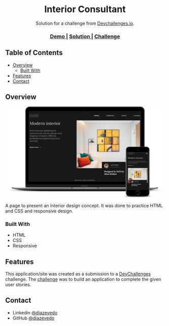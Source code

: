 <!-- Please update value in the {}  -->

<h1 align="center">Interior Consultant</h1>

<div align="center">
   Solution for a challenge from  <a href="http://devchallenges.io" target="_blank">Devchallenges.io</a>.
</div>

<div align="center">
  <h3>
    <a href="https://interior-consultant-dev-io.vercel.app/">
      Demo
    </a>
    <span> | </span>
    <a href="https://devchallenges.io/solutions/GhhiBrv0QaCOsBmEJjlX">
      Solution
    </a>
    <span> | </span>
    <a href="https://devchallenges.io/challenges/Jymh2b2FyebRTUljkNcb">
      Challenge
    </a>
  </h3>
</div>

## Table of Contents

- [Overview](#overview)
  - [Built With](#built-with)
- [Features](#features)
- [Contact](#contact)

## Overview

![screenshot](./src/.github/mockup.png)

A page to present an interior design concept. It was done to practice HTML and CSS and responsive design.

### Built With

- HTML
- CSS
- Responsive

## Features

This application/site was created as a submission to a [DevChallenges](https://devchallenges.io/challenges) challenge. The [challenge](https://devchallenges.io/challenges/Jymh2b2FyebRTUljkNcb) was to build an application to complete the given user stories.

## Contact

- Linkedin [@diazevedo](https://www.linkedin.com/in/diazevedo/)
- GitHub [@diazevedo](https://github.com/diazevedo/)
